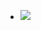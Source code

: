 - ![](http://www.plantuml.com/plantuml/svg/SoWkIImgoStCIybDBE3Yqb9uiNVzaztRNYxS-NpskkVh5ZwVqCQbfHMF8lnapuRdwwP3XFVFVhfh6GvrpsUrFDyDHEt8Cgszp_SY6_noST_BcIkX0WwfG7T0tG80)